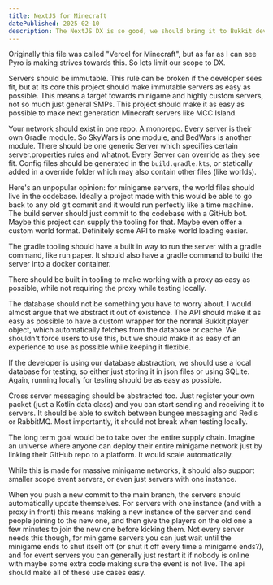```yaml
---
title: NextJS for Minecraft
datePublished: 2025-02-10
description: The NextJS DX is so good, we should bring it to Bukkit devs.
---
```


Originally this file was called "Vercel for Minecraft", but as far as I can see Pyro is making strives towards this. So lets limit our scope to DX.

Servers should be immutable. This rule can be broken if the developer sees fit, but at its core this project should make immutable servers as easy as possible. This means a target towards minigame and highly custom servers, not so much just general SMPs. This project should make it as easy as possible to make next generation Minecraft servers like MCC Island.

Your network should exist in one repo. A monorepo. Every server is their own Gradle module. So SkyWars is one module, and BedWars is another module. There should be one generic Server which specifies certain server.properties rules and whatnot. Every Server can override as they see fit. Config files should be generated in the `build.gradle.kts`, or statically added in a override folder which may also contain other files (like worlds).

Here's an unpopular opinion: for minigame servers, the world files should live in the codebase. Ideally a project made with this would be able to go back to any old git commit and it would run perfectly like a time machine. The build server should just commit to the codebase with a GitHub bot. Maybe this project can supply the tooling for that. Maybe even offer a custom world format. Definitely some API to make world loading easier.

The gradle tooling should have a built in way to run the server with a gradle command, like run paper. It should also have a gradle command to build the server into a docker container.

There should be built in tooling to make working with a proxy as easy as possible, while not requiring the proxy while testing locally.

The database should not be something you have to worry about. I would almost argue that we abstract it out of existence. The API should make it as easy as possible to have a custom wrapper for the normal Bukkit player object, which automatically fetches from the database or cache. We shouldn't force users to use this, but we should make it as easy of an experience to use as possible while keeping it flexible.

If the developer is using our database abstraction, we should use a local database for testing, so either just storing it in json files or using SQLite. Again, running locally for testing should be as easy as possible.

Cross server messaging should be abstracted too. Just register your own packet (just a Kotlin data class) and you can start sending and receiving it to servers. It should be able to switch between bungee messaging and Redis or RabbitMQ. Most importantly, it should not break when testing locally.

The long term goal would be to take over the entire supply chain. Imagine an universe where anyone can deploy their entire minigame network just by linking their GitHub repo to a platform. It would scale automatically.

While this is made for massive minigame networks, it should also support smaller scope event servers, or even just servers with one instance.

When you push a new commit to the main branch, the servers should automatically update themselves. For servers with one instance (and with a proxy in front) this means making a new instance of the server and send people joining to the new one, and then give the players on the old one a few minutes to join the new one before kicking them. Not every server needs this though, for minigame servers you can just wait until the minigame ends to shut itself off (or shut it off every time a minigame ends?), and for event servers you can generally just restart it if nobody is online with maybe some extra code making sure the event is not live. The api should make all of these use cases easy.